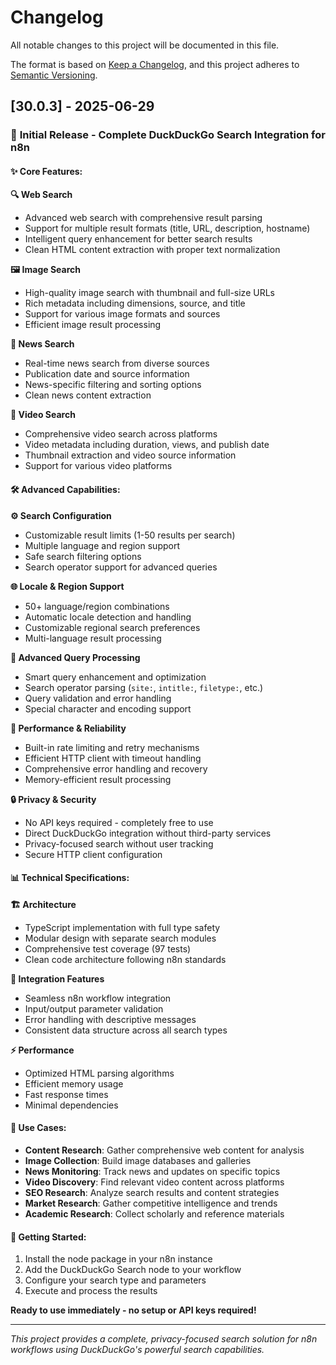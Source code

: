 # Changelog

All notable changes to this project will be documented in this file.

The format is based on [Keep a Changelog](https://keepachangelog.com/en/1.0.0/),
and this project adheres to [Semantic Versioning](https://semver.org/spec/v2.0.0.html).

## [30.0.3] - 2025-06-29

### 🎉 **Initial Release - Complete DuckDuckGo Search Integration for n8n**

#### ✨ **Core Features:**

**🔍 Web Search**
- Advanced web search with comprehensive result parsing
- Support for multiple result formats (title, URL, description, hostname)
- Intelligent query enhancement for better search results
- Clean HTML content extraction with proper text normalization

**🖼️ Image Search**
- High-quality image search with thumbnail and full-size URLs
- Rich metadata including dimensions, source, and title
- Support for various image formats and sources
- Efficient image result processing

**📰 News Search**  
- Real-time news search from diverse sources
- Publication date and source information
- News-specific filtering and sorting options
- Clean news content extraction

**🎥 Video Search**
- Comprehensive video search across platforms
- Video metadata including duration, views, and publish date
- Thumbnail extraction and video source information
- Support for various video platforms

#### 🛠️ **Advanced Capabilities:**

**⚙️ Search Configuration**
- Customizable result limits (1-50 results per search)
- Multiple language and region support
- Safe search filtering options
- Search operator support for advanced queries

**🌐 Locale & Region Support**
- 50+ language/region combinations
- Automatic locale detection and handling
- Customizable regional search preferences
- Multi-language result processing

**🔧 Advanced Query Processing**
- Smart query enhancement and optimization  
- Search operator parsing (`site:`, `intitle:`, `filetype:`, etc.)
- Query validation and error handling
- Special character and encoding support

**🚀 Performance & Reliability**
- Built-in rate limiting and retry mechanisms
- Efficient HTTP client with timeout handling
- Comprehensive error handling and recovery
- Memory-efficient result processing

**🔒 Privacy & Security**
- No API keys required - completely free to use
- Direct DuckDuckGo integration without third-party services
- Privacy-focused search without user tracking
- Secure HTTP client configuration

#### 📊 **Technical Specifications:**

**🏗️ Architecture**
- TypeScript implementation with full type safety
- Modular design with separate search modules
- Comprehensive test coverage (97 tests)
- Clean code architecture following n8n standards

**🔌 Integration Features**
- Seamless n8n workflow integration
- Input/output parameter validation
- Error handling with descriptive messages
- Consistent data structure across all search types

**⚡ Performance**
- Optimized HTML parsing algorithms
- Efficient memory usage
- Fast response times
- Minimal dependencies

#### 🎯 **Use Cases:**

- **Content Research**: Gather comprehensive web content for analysis
- **Image Collection**: Build image databases and galleries
- **News Monitoring**: Track news and updates on specific topics  
- **Video Discovery**: Find relevant video content across platforms
- **SEO Research**: Analyze search results and content strategies
- **Market Research**: Gather competitive intelligence and trends
- **Academic Research**: Collect scholarly and reference materials

#### 🚀 **Getting Started:**

1. Install the node package in your n8n instance
2. Add the DuckDuckGo Search node to your workflow
3. Configure your search type and parameters
4. Execute and process the results

**Ready to use immediately - no setup or API keys required!**

---

*This project provides a complete, privacy-focused search solution for n8n workflows using DuckDuckGo's powerful search capabilities.* 
